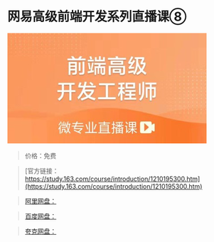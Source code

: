 # 网易高级前端开发系列直播课⑧

![img](../../../assets/study163/free/362980e6e753447fb249382a1bd2e592.jpg)

> 价格：免费

> [官方链接：https://study.163.com/course/introduction/1210195300.htm](https://study.163.com/course/introduction/1210195300.htm)

> [阿里网盘：]()

> [百度网盘：]()

> [夸克网盘：]()
